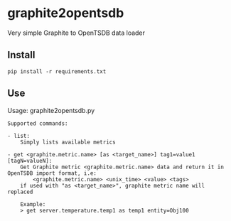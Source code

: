 # graphite2opentsdb
Very simple Graphite to OpenTSDB data loader
        
## Install

    pip install -r requirements.txt
 
## Use

Usage: graphite2opentsdb.py <command> <args>

    Supported commands:

    - list:
        Simply lists available metrics

    - get <graphite.metric.name> [as <target_name>] tag1=value1 [tagN=valueN]:
        Get Graphite metric <graphite.metric.name> data and return it in OpenTSDB import format, i.e:
            <graphite.metric.name> <unix_time> <value> <tags>
        if used with "as <target_name>", graphite metric name will replaced

        Example:
        > get server.temperature.temp1 as temp1 entity=Obj100